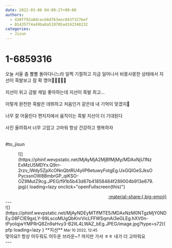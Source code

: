 ```yaml
---
date: 2022-03-06 04:09:27+09:00
authors:
  - 430ff92a8dcecb6d763eec043f327bef
  - 01435f74a49ba8a519705ad242348232
categories:
  - Jisun
---
```


# 1-6859316

<div class="post-container" markdown="1">
<div class="content-container md-sidebar__scrollwrap" markdown="1">

오늘 서울 좀 뽈뽈 돌아다니느라 일찍 기절하고 지금 일어나서 비몽사몽한 상태에서 지선이 흑발보고 잠 확 깼어🥺🥺🥺🥺🥺<br><br>지선이 위고 금발 제일 좋아하는데 지선이 흑발 최고...<br><br>이렇게 완전한 흑발은 데뷔하고 처음인거 같은데 내 기억이 맞겠지🤔<br><br>너무 잘 어울린다 편지지에서 움직이는 흑발 지선이 더 기대된다<br><br>사진 올려줘서 너무 고맙고 고마워 항상 건강하고 행복하자<br><br><br>\#to_jisun
<figure markdown="1">
![](https://phinf.wevpstatic.net/MjAyMjA2MjBfMjMy/MDAxNjU1NzExMzU5MDYx.Q9rr-2rzv_lWdy5ZpXcONnQbtRU4yllP6etuwyFotgEg.UxGQIGeSJksOPycssnOW8BmbrGP_qiKSO-OZ9MutZ9cg.JPEG/f91b5b43d67b41858484f289004b913e679.jpg){ loading=lazy onclick="openFullscreen(this)"}
</figure>


</div>
</div>

<div style="text-align: right;" markdown="1">
<a href="https://weverse.io/fromis9/fanpost/1-6859316" style="text-align: right;">:material-share:{.big-emoji}</a>
</div>
---

<div class="comments-container md-sidebar__scrollwrap" markdown="1">
<div class="comment" markdown="1">
<div class='id-container' markdown="1">
![](https://phinf.wevpstatic.net/MjAyNDEyMTlfMTE5/MDAxNzM0NTgzMjY0NDEy.08FClE9gxLY-99LscoMUgQbKnrVicLFFWSqmAi3eGLEg.hXV0n-tPyoIqjwYMPRrQ8Zn9aHvy3-B2llL4LWAZ_bEg.JPEG/image.jpg?type=s72){ pfp loading=lazy }
**<span class="artist">지선</span>** <small>Mar 10 2022, 12:45</small><br>
</div>
<div class='comment-body' markdown="1">
맞아요!! 항상 어두워도 어두운 브라운~? 까지만 가서 ㅎㅎ 내가 더 고마워요
</div>
</div>
</div>
---
